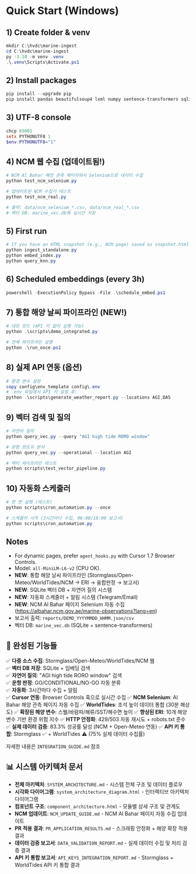 # Quick Start (Windows)

## 1) Create folder & venv
```powershell
mkdir C:\hvdc\marine-ingest
cd C:\hvdc\marine-ingest
py -3.10 -m venv .venv
.\.venv\Scripts\Activate.ps1
```

## 2) Install packages
```powershell
pip install --upgrade pip
pip install pandas beautifulsoup4 lxml numpy sentence-transformers sqlite-utils
```

## 3) UTF-8 console
```powershell
chcp 65001
setx PYTHONUTF8 1
$env:PYTHONUTF8="1"
```

## 4) NCM 웹 수집 (업데이트됨!)
```powershell
# NCM Al Bahar 해양 관측 페이지에서 Selenium으로 데이터 수집
python test_ncm_selenium.py

# 업데이트된 NCM 수집기 테스트
python test_ncm_real.py

# 출력: data/ncm_selenium_*.csv, data/ncm_real_*.csv
# 벡터 DB: marine_vec.db에 실시간 저장
```

## 5) First run
```powershell
# If you have an HTML snapshot (e.g., NCM page) saved as snapshot.html
python ingest_standalone.py
python embed_index.py
python query_knn.py
```

## 6) Scheduled embeddings (every 3h)
```powershell
powershell -ExecutionPolicy Bypass -File .\schedule_embed.ps1
```

## 7) 통합 해양 날씨 파이프라인 (NEW!)
```powershell
# 데모 모드 (API 키 없이 실행 가능)
python .\scripts\demo_integrated.py

# 전체 파이프라인 실행
python .\run_once.ps1
```

## 8) 실제 API 연동 (옵션)
```powershell
# 환경 변수 설정
copy config\env_template config\.env
# .env 파일에서 API 키 설정 후:
python .\scripts\generate_weather_report.py --locations AGI,DAS
```

## 9) 벡터 검색 및 질의
```powershell
# 자연어 질의
python query_vec.py --query "AGI high tide RORO window"

# 운항 윈도우 분석
python query_vec.py --operational --location AGI

# 벡터 파이프라인 테스트
python scripts\test_vector_pipeline.py
```

## 10) 자동화 스케줄러
```powershell
# 한 번 실행 (테스트)
python scripts\cron_automation.py --once

# 스케줄러 시작 (3시간마다 수집, 06:00/18:00 보고서)
python scripts\cron_automation.py
```

## Notes
- For dynamic pages, prefer `agent_hooks.py` with Cursor 1.7 Browser Controls.
- Model: `all-MiniLM-L6-v2` (CPU OK).
- **NEW**: 통합 해양 날씨 파이프라인 (Stormglass/Open-Meteo/WorldTides/NCM → ERI → 융합판정 → 보고서)
- **NEW**: SQLite 벡터 DB + 자연어 질의 시스템
- **NEW**: 자동화 스케줄러 + 알림 시스템 (Telegram/Email)
- **NEW**: NCM Al Bahar 페이지 Selenium 자동 수집 (https://albahar.ncm.gov.ae/marine-observations?lang=en)
- 보고서 출력: `reports/DEMO_YYYYMMDD_HHMM.json/csv`
- 벡터 DB: `marine_vec.db` (SQLite + sentence-transformers)

## 🎯 완성된 기능들
✅ **다중 소스 수집**: Stormglass/Open-Meteo/WorldTides/NCM 웹  
✅ **벡터 DB 저장**: SQLite + 임베딩 검색  
✅ **자연어 질의**: "AGI high tide RORO window" 검색  
✅ **운항 판정**: GO/CONDITIONAL/NO-GO 자동 분류  
✅ **자동화**: 3시간마다 수집 + 알림  
✅ **Cursor 연동**: Browser Controls 훅으로 실시간 수집
✅ **NCM Selenium**: Al Bahar 해양 관측 페이지 자동 수집
✅ **WorldTides**: 조석 높이 데이터 통합 (30분 해상도)
✅ **확장된 해양 변수**: 스웰/바람파/해류/SST/해수면 높이
✅ **향상된 ERI**: 10개 해양 변수 기반 환경 위험 지수
✅ **HTTP 안정화**: 429/503 자동 재시도 + robots.txt 준수
✅ **실제 데이터 검증**: 83.3% 성공률 달성 (NCM + Open-Meteo 연동)
✅ **API 키 통합**: Stormglass ✅ + WorldTides ⚠️ (75% 실제 데이터 수집률)  

자세한 내용은 `INTEGRATION_GUIDE.md` 참조

## 📊 시스템 아키텍처 문서

- **전체 아키텍처**: `SYSTEM_ARCHITECTURE.md` - 시스템 전체 구조 및 데이터 플로우
- **시각화 다이어그램**: `system_architecture_diagram.html` - 인터랙티브 아키텍처 다이어그램
- **컴포넌트 구조**: `component_architecture.html` - 모듈별 상세 구조 및 관계도
- **NCM 업데이트**: `NCM_UPDATE_GUIDE.md` - NCM Al Bahar 페이지 자동 수집 업데이트
- **PR 적용 결과**: `PR_APPLICATION_RESULTS.md` - 스크래핑 안정화 + 해양 확장 적용 결과
- **데이터 검증 보고서**: `DATA_VALIDATION_REPORT.md` - 실제 데이터 수집 및 처리 검증 결과
- **API 키 통합 보고서**: `API_KEYS_INTEGRATION_REPORT.md` - Stormglass + WorldTides API 키 통합 결과

